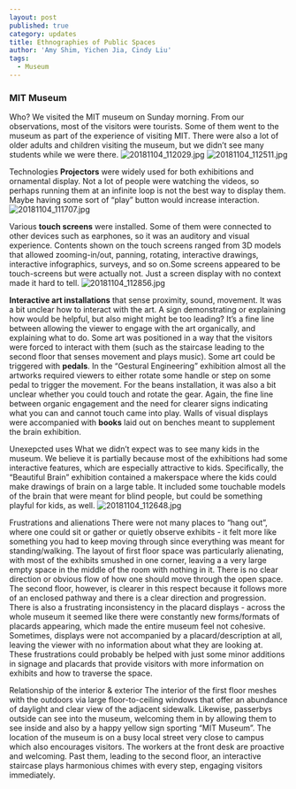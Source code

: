 ```yaml
---
layout: post
published: true
category: updates
title: Ethnographies of Public Spaces
author: 'Amy Shim, Yichen Jia, Cindy Liu'
tags:
  - Museum
---
```

### MIT Museum

Who?
We visited the MIT museum on Sunday morning. From our observations, most of the visitors were tourists. Some of them went to the museum as part of the experience of visiting MIT. There were also a lot of older adults and children visiting the museum, but we didn’t see many students while we were there.
![20181104_112029.jpg]({{site.baseurl}}/assets/20181104_112029.jpg)
![20181104_112511.jpg]({{site.baseurl}}/assets/20181104_112511.jpg)

Technologies
**Projectors** were widely used for both exhibitions and ornamental display. Not a lot of people were watching the videos, so perhaps running them at an infinite loop is not the best way to display them. Maybe having some sort of “play” button would increase interaction.
![20181104_111707.jpg]({{site.baseurl}}/assets/20181104_111707.jpg)

Various **touch screens** were installed. Some of them were connected to other devices such as earphones, so it was an auditory and visual experience. Contents shown on the touch screens ranged from 3D models that allowed zooming-in/out, panning, rotating, interactive drawings, interactive infographics, surveys, and so on.Some screens appeared to be touch-screens but were actually not. Just a screen display with no context made it hard to tell.
![20181104_112856.jpg]({{site.baseurl}}/assets/20181104_112856.jpg)
 
**Interactive art installations** that sense proximity, sound, movement. It was a bit unclear how to interact with the art. A sign demonstrating or explaining how would be helpful, but also might might be too leading? It’s a fine line between allowing the viewer to engage with the art organically, and explaining what to do. Some art was positioned in a way that the visitors were forced to interact with them (such as the staircase leading to the second floor that senses movement and plays music). Some art could be triggered with **pedals**. In the “Gestural Engineering” exhibition almost all the artworks required viewers to either rotate some handle or step on some pedal to trigger the movement. For the beans installation, it was also a bit unclear whether you could touch and rotate the gear. Again, the fine line between organic engagement and the need for clearer signs indicating what you can and cannot touch came into play. Walls of visual displays were accompanied with **books** laid out on benches meant to supplement the brain exhibition.

Unexepcted uses
What we didn’t expect was to see many kids in the museum. We believe it is partially because most of the exhibitions had some interactive features, which are especially attractive to kids. Specifically, the “Beautiful Brain” exhibition contained a makerspace where the kids could make drawings of brain on a large table. It included some touchable models of the brain that were meant for blind people, but could be something playful for kids, as well.
![20181104_112648.jpg]({{site.baseurl}}/assets/20181104_112648.jpg)

Frustrations and alienations
There were not many places to “hang out”, where one could sit or gather or quietly observe exhibits - it felt more like something you had to keep moving through since everything was meant for standing/walking. The layout of first floor space was particularly alienating, with most of the exhibits smushed in one corner, leaving a a very large empty space in the middle of the room with nothing in it. There is no clear direction or obvious flow of how one should move through the open space. The second floor, however, is clearer in this respect because it follows more of an enclosed pathway and there is a clear direction and progression. There is also a frustrating inconsistency in the placard displays - across the whole museum it seemed like there were constantly new forms/formats of placards appearing, which made the entire museum feel not cohesive. Sometimes, displays were not accompanied by a placard/description at all, leaving the viewer with no information about what they are looking at. These frustrations could probably be helped with just some minor additions in signage and placards that provide visitors with more information on exhibits and how to traverse the space.

Relationship of the interior & exterior
The interior of the first floor meshes with the outdoors via large floor-to-ceiling windows that offer an abundance of daylight and clear view of the adjacent sidewalk. Likewise, passerbys outside can see into the museum, welcoming them in by allowing them to see inside and also by a happy yellow sign sporting “MIT Museum”. The location of the museum is on a busy local street very close to campus which also encourages visitors. The workers at the front desk are proactive and welcoming. Past them, leading to the second floor, an interactive staircase plays harmonious chimes with every step, engaging visitors immediately. 

 


